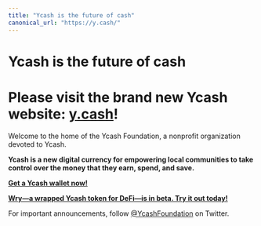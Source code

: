 ```yaml
---
title: "Ycash is the future of cash"
canonical_url: "https://y.cash/"
---
```


# Ycash is the future of cash


# Please visit the brand new Ycash website: [y.cash](https://y.cash)!

Welcome to the home of the Ycash Foundation, a nonprofit organization devoted to Ycash.

**Ycash is a new digital currency for empowering local communities to take control over the money that they earn, spend, and save.**

[**Get a Ycash wallet now!**](/wallets)

**[Wry—a wrapped Ycash token for DeFi—is in beta. Try it out today!](https://github.com/yecdev/wry)**

For important announcements, follow [@YcashFoundation](https://twitter.com/YcashFoundation)
on Twitter.
